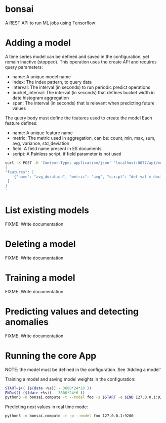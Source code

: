 # bonsai

A REST API to run ML jobs using Tensorflow

# Adding a model

A time series model can be defined and saved in the configuration,
yet remain inactive (stopped).
This operation uses the create API and requires query parameters:
 * name: A unique model name
 * index: The index pattern, to query data
 * interval: The interval (in seconds) to run periodic predict operations
 * bucket_interval: The interval (in seconds) that defines bucket width in date histogram aggregation
 * span: The interval (in seconds) that is relevant when predicting future values

The query body must define the features used to create the model
Each feature defines:
 - name: A unique feature name
 - metric: The metric used in aggregation, can be: count, min, max, sum, avg, variance, std_deviation
 - field: A field name present in ES documents
 - script: A Painless script, if field parameter is not used

```bash
curl -X POST -H 'Content-Type: application/json' "localhost:8077/api/model/create?name=foo&index=voip-*&interval=60&span=3600&bucket_interval=1200" -d '
{
"features": [
    {"name": "avg_duration", "metric": "avg", "script": "def val = doc['"'"'end_date'"'"'].value; if(val != 0) return (val - doc['"'"'@timestamp'"'"'].value)"}
 ]
}
'
```

# List existing models

FIXME: Write documentation

# Deleting a model

FIXME: Write documentation

# Training a model

FIXME: Write documentation

# Predicting values and detecting anomalies

FIXME: Write documentation

# Running the core App

NOTE: the model must be defined in the configuration. See 'Adding a model'

Training a model and saving model weights in the configuration:

```bash
START=$(( ($(date +%s)) - 3600*24*10 )) 
END=$(( ($(date +%s)) - 3600*24*6 )) 
python3 -m bonsai.compute -t --model foo -s $START -e $END 127.0.0.1:9200 
```

Predicting next values in real time mode:

```bash
python3 -m bonsai.compute -r -p --model foo 127.0.0.1:9200 
```



